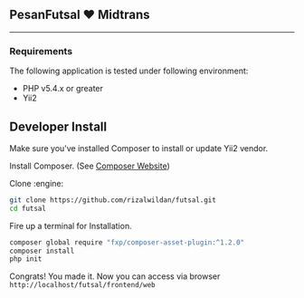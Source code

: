 ## PesanFutsal :heart: Midtrans
-------------------------------
### Requirements
The following application is tested under following environment:
* PHP v5.4.x or greater
* Yii2

## Developer Install
Make sure you've installed Composer to install or update Yii2 vendor.

Install Composer. (See [Composer Website](https://getcomposer.org/download/))

Clone :engine:

```bash
git clone https://github.com/rizalwildan/futsal.git
cd futsal
```
Fire up a terminal for Installation. 

```bash
composer global require "fxp/composer-asset-plugin:^1.2.0"
composer install
php init
```
Congrats! You made it. Now you can access via browser `http://localhost/futsal/frontend/web` 
